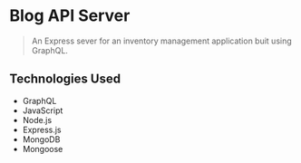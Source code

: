 # Blog API Server

> An Express sever for an inventory management application buit using GraphQL.

## Technologies Used

- GraphQL
- JavaScript
- Node.js
- Express.js
- MongoDB
- Mongoose
